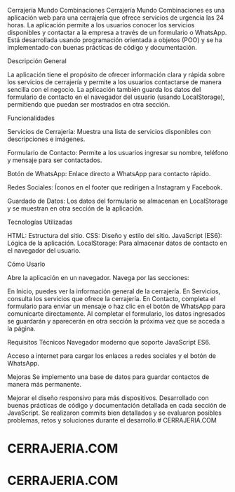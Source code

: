 Cerrajería Mundo Combinaciones
Cerrajería Mundo Combinaciones es una aplicación web para una cerrajería que ofrece servicios de urgencia las 24 horas. La aplicación permite a los usuarios conocer los servicios disponibles y contactar a la empresa a través de un formulario o WhatsApp. Está desarrollada usando programación orientada a objetos (POO) y se ha implementado con buenas prácticas de código y documentación.

Descripción General

La aplicación tiene el propósito de ofrecer información clara y rápida sobre los servicios de cerrajería y permite a los usuarios contactarse de manera sencilla con el negocio. La aplicación también guarda los datos del formulario de contacto en el navegador del usuario (usando LocalStorage), permitiendo que puedan ser mostrados en otra sección.

Funcionalidades

Servicios de Cerrajería: Muestra una lista de servicios disponibles con descripciones e imágenes.

Formulario de Contacto: Permite a los usuarios ingresar su nombre, teléfono y mensaje para ser contactados.

Botón de WhatsApp: Enlace directo a WhatsApp para contacto rápido.

Redes Sociales: Íconos en el footer que redirigen a Instagram y Facebook.

Guardado de Datos: Los datos del formulario se almacenan en LocalStorage y se muestran en otra sección de la aplicación.

Tecnologías Utilizadas

HTML: Estructura del sitio.
CSS: Diseño y estilo del sitio.
JavaScript (ES6): Lógica de la aplicación.
LocalStorage: Para almacenar datos de contacto en el navegador del usuario.

Cómo Usarlo

Abre la aplicación en un navegador.
Navega por las secciones:

En Inicio, puedes ver la información general de la cerrajería.
En Servicios, consulta los servicios que ofrece la cerrajería.
En Contacto, completa el formulario para enviar un mensaje o haz clic en el botón de WhatsApp para comunicarte directamente.
Al completar el formulario, los datos ingresados se guardarán y aparecerán en otra sección la próxima vez que se acceda a la página.

Requisitos Técnicos
Navegador moderno que soporte JavaScript ES6.

Acceso a internet para cargar los enlaces a redes sociales y el botón de WhatsApp.

Mejoras
Se implemento una base de datos para guardar contactos de manera más permanente.

Mejorar el diseño responsivo para más dispositivos.
Desarrollado con buenas prácticas de código y documentación detallada en cada sección de JavaScript. Se realizaron commits bien detallados y se evaluaron posibles problemas, retos y soluciones durante el desarrollo.# CERRAJERIA.COM
# CERRAJERIA.COM
# CERRAJERIA.COM
